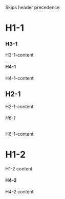Skips header precedence

# H1-1

### H3-1
H3-1-content

#### H4-1
H4-1-content

## H2-1
H2-1-content

###### H6-1
H6-1-content

# H1-2
H1-2 content

#### H4-2
H4-2 content
